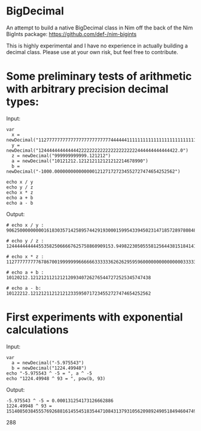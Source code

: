 # BigDecimal
An attempt to build a native BigDecimal class in Nim off the back of the Nim BigInts package: https://github.com/def-/nim-bigints

This is highly experimental and I have no experience in actually building a decimal class. Please use at your own risk, but feel free to contribute.

# Some preliminary tests of arithmetic with arbitrary precision decimal types:

Input:

    var
      x = newDecimal("112777777777777777777777777444444111111111111111111111111111111111444444444444444444444444777779999999999999999999999999999999999999999999999999999999999999999999999999999999999999999999999999999999999999999934.0")
      y = newDecimal("1244444444444442222222222222222222222444444444444422.0")
      z = newDecimal("999999999999.121212")
      a = newDecimal("10121212.121212112121212214678990")
      b = newDecimal("-1000.000000000000000121271727234552727474654252562")
  
    echo x / y
    echo y / z
    echo x * z
    echo a + b
    echo a - b
    
Output:

    # echo x / y :  
    90625000000000161830357142589574429193000159954339450231471857289780848499459693727052506943148357414243207436017985101914339047458766791490808059955137208949.5175572158242949872423988810273634086654860564131064180173149113983086154947520875673792399277247296682697161711778257678477574663173668058102941428904870672191000712421175015525922022021277318591703373623196820103530133682766399077474571973209235121950989515788442317129025949557
    
    # echo y / z :      
    1244444444445535825066667625758860909153.9498223050555812564438151841411877474580410660982131569923943165438070322166468991
    
    # echo x * z :
    112777777777678670019999999666666333333626262959596000000000000000333333333333040404000000333335555555262624269359999999999999999999999999999999999999999999999999999999999999999999999999999999999999999999999934000000000058.000008000000000
    
    # echo a + b :
    10120212.121212112121212093407262765447272525345747438
    
    # echo a - b:
    10122212.121212112121212335950717234552727474654252562
    
    
    
# First experiments with exponential calculations

Input:

    var
      a = newDecimal("-5.975543")
      b = newDecimal("1224.49948")
    echo "-5.975543 ^ -5 = ", a ^ -5
    echo "1224.49948 ^ 93 = ", pow(b, 93)

Output:

    -5.975543 ^ -5 = 0.000131254173126662886
    1224.49948 ^ 93 = 151408503845557692688161455451835447108431379310562098924905184946047495232330089520869458443924236560548387123650341098442981720802261916208953596118006180370925303743522295828040225912366152816909107734776067977664083437385502081437181220051456046474924292361686836920559344917448828075.222712034619105279651818260964290535195597667892958201436724766360511193555130344656098400628427608663827569617598350983466539576093349652128965891746764519526204773501798720547231828263232570323258336204178874031658184989115618939692323356264842333898299722548210927256162834874844807455759293580889759180946862143069572501479860330923104848828654110783949637763229615789299900456895449295821520704805116588168677694568238366578731331197022318771246362395890679808
288
